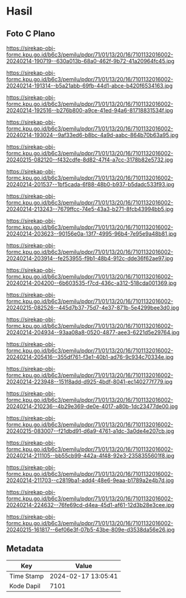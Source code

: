 # Hasil

## Foto C Plano

https://sirekap-obj-formc.kpu.go.id/b6c3/pemilu/pdpr/71/01/13/20/16/7101132016002-20240214-190719--630a013b-68a0-462f-9b72-41a20964fc45.jpg

https://sirekap-obj-formc.kpu.go.id/b6c3/pemilu/pdpr/71/01/13/20/16/7101132016002-20240214-191314--b5a21abb-69fb-44d1-abce-b420f6534163.jpg

https://sirekap-obj-formc.kpu.go.id/b6c3/pemilu/pdpr/71/01/13/20/16/7101132016002-20240214-192516--b276b800-a9ce-41ed-94a6-81718831534f.jpg

https://sirekap-obj-formc.kpu.go.id/b6c3/pemilu/pdpr/71/01/13/20/16/7101132016002-20240214-193024--9af33ed6-b8bc-4a9d-aabc-864b70b63a95.jpg

https://sirekap-obj-formc.kpu.go.id/b6c3/pemilu/pdpr/71/01/13/20/16/7101132016002-20240215-082120--f432cdfe-8d82-47f4-a7cc-3178b82e5732.jpg

https://sirekap-obj-formc.kpu.go.id/b6c3/pemilu/pdpr/71/01/13/20/16/7101132016002-20240214-201537--1bf5cada-6f88-48b0-b937-b5dadc533f93.jpg

https://sirekap-obj-formc.kpu.go.id/b6c3/pemilu/pdpr/71/01/13/20/16/7101132016002-20240214-213243--7679ffcc-74e5-43a3-b271-8fcb43994bb5.jpg

https://sirekap-obj-formc.kpu.go.id/b6c3/pemilu/pdpr/71/01/13/20/16/7101132016002-20240214-203623--90156e0a-13f7-4995-96b4-7e95e9a48b81.jpg

https://sirekap-obj-formc.kpu.go.id/b6c3/pemilu/pdpr/71/01/13/20/16/7101132016002-20240214-203914--fe253955-f9b1-48b4-912c-dde36f62ae97.jpg

https://sirekap-obj-formc.kpu.go.id/b6c3/pemilu/pdpr/71/01/13/20/16/7101132016002-20240214-204200--6b603535-f7cd-436c-a312-518cda001369.jpg

https://sirekap-obj-formc.kpu.go.id/b6c3/pemilu/pdpr/71/01/13/20/16/7101132016002-20240215-082526--445d7b37-75d7-4e37-871b-5e4299bee3d0.jpg

https://sirekap-obj-formc.kpu.go.id/b6c3/pemilu/pdpr/71/01/13/20/16/7101132016002-20240214-204934--93aa08a8-0520-4877-aee3-6221d5e29764.jpg

https://sirekap-obj-formc.kpu.go.id/b6c3/pemilu/pdpr/71/01/13/20/16/7101132016002-20240214-205416--355df761-f3e1-40b1-ad76-9c934c70334e.jpg

https://sirekap-obj-formc.kpu.go.id/b6c3/pemilu/pdpr/71/01/13/20/16/7101132016002-20240214-223948--151f8add-d925-4bdf-8041-ec140277f779.jpg

https://sirekap-obj-formc.kpu.go.id/b6c3/pemilu/pdpr/71/01/13/20/16/7101132016002-20240214-210236--4b29e369-de0e-4017-a80b-1dc23477de00.jpg

https://sirekap-obj-formc.kpu.go.id/b6c3/pemilu/pdpr/71/01/13/20/16/7101132016002-20240215-083007--f21dbd91-d6a9-4761-a1dc-3a0de4e207cb.jpg

https://sirekap-obj-formc.kpu.go.id/b6c3/pemilu/pdpr/71/01/13/20/16/7101132016002-20240214-211105--bb55cb99-442a-4f48-92e3-2358355601f8.jpg

https://sirekap-obj-formc.kpu.go.id/b6c3/pemilu/pdpr/71/01/13/20/16/7101132016002-20240214-211703--c2819ba1-add4-48e6-9eaa-b1789a2e4b7d.jpg

https://sirekap-obj-formc.kpu.go.id/b6c3/pemilu/pdpr/71/01/13/20/16/7101132016002-20240214-224632--76fe69cd-d4ea-45d1-af61-12d3b28e3cee.jpg

https://sirekap-obj-formc.kpu.go.id/b6c3/pemilu/pdpr/71/01/13/20/16/7101132016002-20240215-161817--6ef06e3f-07b5-43be-809e-d3538da56e26.jpg


## Metadata

| Key        | Value               |
| ---------- | ------------------- |
| Time Stamp | 2024-02-17 13:05:41 |
| Kode Dapil | 7101                |




